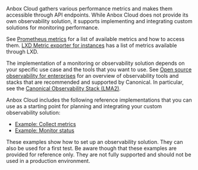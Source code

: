 Anbox Cloud gathers various performance metrics and makes them accessible through API endpoints. While Anbox Cloud does not provide its own observability solution, it supports implementing and integrating custom solutions for monitoring performance.

See [Prometheus metrics](https://discourse.ubuntu.com/t/prometheus-metrics/19521) for a list of available metrics and how to access them. [LXD Metric exporter for instances](https://discuss.linuxcontainers.org/t/lxd-metric-exporter-for-instances/11735) has a list of metrics available through LXD.

The implementation of a monitoring or observability solution depends on your specific use case and the tools that you want to use. See [Open source observability for enterprises](https://ubuntu.com/observability) for an overview of observability tools and stacks that are recommended and supported by Canonical. In particular, see the [Canonical Observability Stack (LMA2)](https://juju.is/docs/lma2).

Anbox Cloud includes the following reference implementations that you can use as a starting point for planning and integrating your custom observability solution:

- [Example: Collect metrics](https://discourse.ubuntu.com/t/monitoring-grafana/17787)
- [Example: Monitor status](https://discourse.ubuntu.com/t/monitoring-nagios/17788)

These examples show how to set up an observability solution. They can also be used for a first test. Be aware though that these examples are provided for reference only. They are not fully supported and should not be used in a production environment.
